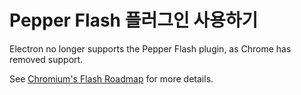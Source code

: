 # Pepper Flash 플러그인 사용하기

Electron no longer supports the Pepper Flash plugin, as Chrome has removed support.

See [Chromium's Flash Roadmap](https://www.chromium.org/flash-roadmap) for more details.
